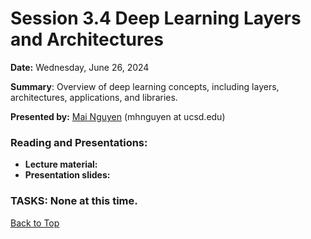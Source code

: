 # Session 3.4 Deep Learning Layers and Architectures 

**Date:** Wednesday, June 26, 2024

**Summary**: Overview of deep learning concepts, including layers, architectures, applications, and libraries.

**Presented by:** [Mai Nguyen](https://www.sdsc.edu/research/researcher_spotlight/nguyen_mai.html) (mhnguyen at ucsd.edu) 

### Reading and Presentations:
* **Lecture material:**
* **Presentation slides:**
### TASKS: None at this time.

[Back to Top](#top)
